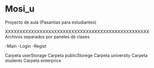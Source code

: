 # Mosi_u
Proyecto de aula (Pasantias para estudiantes)

XXXXXXXXXXXXXXXXXXXXXXXXXXXXXXXXXXXXXXXXXXXXXXXXXX
Archivos separados por paneles de clases

-Main
-Login
-Regist

Carpeta userStorage
Carpeta publicStorege
Carpeta university
Carpeta students
Carpeta enterprice
